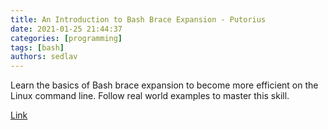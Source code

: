 ```yaml
---
title: An Introduction to Bash Brace Expansion - Putorius
date: 2021-01-25 21:44:37
categories: [programming]
tags: [bash]
authors: sedlav
---
```


Learn the basics of Bash brace expansion to become more efficient on the Linux command line. Follow real world examples to master this skill.

[Link](https://www.putorius.net/bash-brace-expansion.html)
